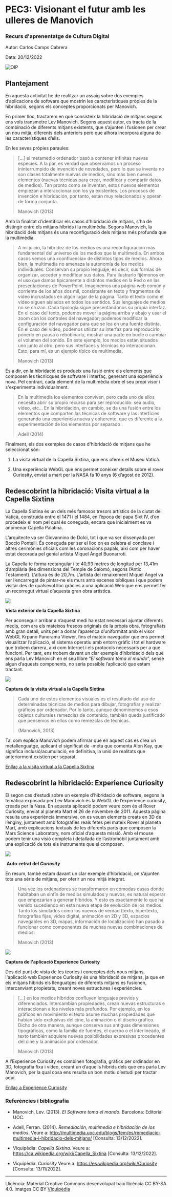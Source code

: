# PEC3: Visionant el futur amb les ulleres de Manovich 

### Recurs d'aprenentatge de Cultura Digital 


Autor: Carlos Camps Cabrera


Data: 20/12/2022 



![OIP](OIP.jpg)

 



## Plantejament

En aquesta activitat he de realitzar un assaig sobre dos exemples d’aplicacions de software que mostrin les característiques pròpies de la hibridació, segons els conceptes proporcionats per Manovich. 

En primer lloc, tractarem en què consisteix la hibridació de mitjans segons ens vols transmetre Lev Manovich. Segons aquest autor, es tracta de la combinació de diferents mitjans existents, que s’ajunten i fusionen per crear un nou mitjà, diferents dels anteriors però que alhora incorpora alguna de les característiques d’ells.

En les seves pròpies paraules: 



> [...] el metamedio ordenador pasó a contener infinitas nuevas especies. A la par, es verdad que observamos un proceso ininterrumpido de invención de novedades, pero lo que se inventa no son clases totalmente nuevas de medios, sino más bien nuevos elementos (nuevas técnicas para crear, modificar y compartir datos de medios). Tan pronto como se inventan, estos nuevos elementos empiezan a interaccionar con los ya existentes. Los procesos de invención e hibridación, por tanto, están muy relacionados y operan de forma conjunta.
>
> Manovich (2013)

Amb la finalitat d'identificar els casos d'hibridació de mitjans, s'ha de distingir entre els mitjans híbrids i la multimèdia. Segons Manovich, la hibridació dels mitjans és una reconfiguració dels mitjans més profunda que la multimèdia.

> A mi juicio, la hibridez de los medios es una reconfiguración más fundamental del universo de los medios que la multimedia. En ambos casos vemos una «confluencia» de distintos tipos de medios. Ahora bien, la multimedia no amenaza la autonomía de los medios individuales. Conservan su propio lenguaje, es decir, sus formas de organizar, acceder y modificar sus datos. Para ilustrarlo fijémonos en el uso que damos típicamente a distintos medios en la Red o en las presentaciones de PowerPoint. Imaginemos una página web común y corriente de los años dos mil, consistente en texto y fragmentos de vídeo incrustados en algún lugar de la página. Tanto el texto como el vídeo siguen aislados en todos los sentidos. Sus lenguajes de medios no se cruzan. Cada tipología sigue presentándonos su propia interfaz. En el caso del texto, podemos mover la página arriba y abajo y usar el zoom con los controles del navegador; podemos modificar la configuración del navegador para que se lea en una fuente distinta. En el caso del vídeo, podemos utilizar su interfaz para reproducirlo, ponerlo en pausa o rebobinarlo, mostrar una parte en bucle o cambiar el volumen del sonido. En este ejemplo, los medios están situados uno junto al otro, pero sus interfaces y técnicas no interaccionan. Esto, para mí, es un ejemplo típico de multimedia.
>
> Manovich (2013)

És a dir, en la hibridació es produeix una fusió entre els elements que composen les tècnicques de software i interfaç, generant una experiència nova. Pel contrari, cada element de la multimèdia obre el seu propi visor i s'experimenta individualment.

> En la multimedia los elementos conviven, pero cada uno de ellos necesita abrir su propio recurso para ser reproducido: sea audio, vídeo, etc… En la hibridación, en cambio, se da una fusión entre los elementos que comparten las técnicas de software y las interfícies generando una experiencia nueva y coherente, que es diferente a la experimentación de los elementos por separado .
>
> Adell (2014)

Finalment, els dos exemples de casos d'hibridació de mitjans que he seleccionat són:

1) La visita virtual de la Capella Sixtina, que ens ofereix el Museu Vaticà. 

2) Una experiència WebGL que ens permet conèixer detalls sobre el rover Curiosity, enviat a mart per la NASA fa 10 anys (6 d’agost de 2012).



 ## Redescobrint la hibridació: Visita virtual a la Capella Sixtina

 La Capella Sixtina és un dels més famosos tresors artístics de la ciutat del Vaticà, construïda entre el 1471 i el 1484, en l’època del papa Sixt IV, d’on procedeix el nom pel qual és coneguda, encara que inicialment es va anomenar Capella Palatina.

L’arquitecte va ser Giovannino de Dolci, tot i que va ser dissenyada per Boccio Pontelli. És coneguda per ser el lloc on es celebra el conclave i altres cerimònies oficials com les coronacions papals, així com per haver estat decorada pel genial artista Miquel Ángel Buonarroti. 

La Capella te forma rectangular i te 40,93 metres de longitud per 13,41m d’amplària (les dimensions del Temple de Salomó, segons l’Antic Testament). L’altura és de 20,7m. L’artista del renaixement Miquel Àngel va ser l’encarregat de pintar-ne els murs amb escenes bíbliques i que podem visitar des de qualsevol lloc gràcies a una aplicació Web que ens permet fer un recorregut virtual d’aquesta gran obra artística. 

![](https://upload.wikimedia.org/wikipedia/commons/1/1c/Cappella_Sistina_-_2005.jpg)

**Vista exterior de la Capella Sixtina**



Per aconseguir arribar a n’aquest medi ha estat necessari ajuntar diferents medis, com ara els mateixos frescos originals de la pròpia obra, fotografiats amb gran detall, units per a donar l’aparença d’uniformitat amb el visor WebGL Krpano Panorama Viewer, fins el mateix navegador que ens permet visualitzar l’aplicació, el sistema operatiu amb entorn gràfic i tot el hardware que trobem darrera, així com Internet i els protocols necessaris per a que funcioni. Per tant, ens trobem davant un clar exemple d’hibridació dels què ens parla Lev Manovich en el seu llibre “*El software toma el mando*”, sense algun d’aquests components, no seria possible l’aplicació que estam tractant.

![](https://i.ytimg.com/vi/VJvSYnqcj7o/maxresdefault.jpg)

**Captura de la visita virtual a la Capella Sixtina**



> Cada uno de estos elementos visuales es el resultado del uso de determinadas técnicas de medios para dibujar, fotografiar y realizar gráficos por ordenador. Por lo tanto, aunque denominemos a esos objetos culturales remezclas de contenido, también queda justificado que pensemos en ellos como remezclas de técnicas.
>
> (Manovich, 2013)

Tal com explica Manovich podem afirmar que en aquest cas es crea un metallenguatge, aplicant el significat de -meta que comenta Alon Kay, que significa inclusió/acumulació, en definitiva, la unió de realitats que anteriorment existien per separat.

[Enllaç a la visita virtual a la Capella Sixtina](https://m.museivaticani.va/content/museivaticani-mobile/es/collezioni/musei/cappella-sistina/tour-virtuale.html)

 

 ## Redescobrint la hibridació: Experience Curiosity

El segon cas d’estudi sobre un exemple d’hibridació de software, segons la temàtica exposada per Lev Manovich és la WebGL de l’experience curiosity, creada per la Nasa. En aquesta aplicació podem veure com és el Rover Curiosity, enviat al planeta Mart el 26 de novembre de 2011. Aquesta pàgina resulta una experiència immersiva, on es veuen elements creats en 3D de l’enginy, juntament amb fotografies reals fetes pel mateix Rover al planeta Mart, amb explicacions textuals de les diferents parts que composen la Mars Science Laboratory, nom oficial d’aquesta missió. Amb el mouse podem tenir una visió completa i detallada de l’astromòbil juntament amb una explicació de tots els instruments que el composen. 

![](https://upload.wikimedia.org/wikipedia/commons/thumb/2/25/Curiosity_rover_self_portrait_at_John_Klein_site_%28PIA16764%2C_cropped%29.jpg/584px-Curiosity_rover_self_portrait_at_John_Klein_site_%28PIA16764%2C_cropped%29.jpg)

​												**Auto-retrat del *Curiosity***



En resum, també estam davant un clar exemple d’hibridació, on s’ajunten tota una sèrie de mitjans, per oferir un nou mitjà integrat.

> Una vez los ordenadores se transformaron en cómodas casas donde habitaban un sinfín de medios simulados y nuevos, es natural esperar que empezarían a generar híbridos. Y esto es exactamente lo que ha venido sucediendo en esta nueva etapa de evolución de los medios. Tanto los simulados como los nuevos de verdad (texto, hipertexto, fotografías fijas, vídeo digital, animación en 2D y 3D, espacios navegables en 3D, mapas, información de localización) han pasado a funcionar como componentes de muchas nuevas combinaciones de medios.
>
> Manovich (2013)



![](https://www.blend4web.com/media/video/experience_curiosity_screen1.jpg)

**Captura de l'aplicació Experience Curiosity**



 Des del punt de vista de les teories i conceptes dels nous mitjans, l'aplicació web Experience Curiosity és una hibridació de mitjans, ja que  en els mitjans híbrids els llenguatges de diferents mitjans es fusionen, intercanviant propietats, creant noves estructures i experiències.

> [...] en los medios híbridos confluyen lenguajes previos y diferenciados. Intercambian propiedades, crean nuevas estructuras e interaccionan a los niveles más profundos. Por ejemplo, en los gráficos en movimiento el texto asume muchas propiedades que habían sido exclusivas del cine, la animación o el diseño gráfico. Dicho de otra manera, aunque conserva sus antiguas dimensiones tipográficas, como la familia de fuentes, el cuerpo o el interlineado, el texto también adquiere nuevas posibilidades expresivas procedentes del cine y la animación por ordenador.
>
> Manovich (2013)



A l’Experience Curiosity es combinen fotografia, gràfics per ordinador en 3D, fotografia fixa i vídeo, creant un d’aquells híbrids dels que ens parla Lev Manovich, per la qual cosa ens resulta un bon motiu d’estudi per tractar aquí.

[Enllaç a Experience Curiosity](https://eyes.nasa.gov/curiosity/)




 ### Referències i bibliografia

- Manovich, Lev. (2013). *El Software toma el mando*. Barcelona: Editorial UOC. 


- Adell, Ferran. (2014). *Remediación, multimedia e hibridación de los medios*. Veure a: http://multimedia.uoc.edu/blogs/fem/es/remediacio-multimedia-i-hibridacio-dels-mitjans/ [Consulta: 13/12/2022].

- Viquipèdia: *Capella Sixtina*. Veure a: https://ca.wikipedia.org/wiki/Capella_Sixtina [Consulta: 13/12/2022].

- Viquipèdia: *Curiosity* Veure a: https://es.wikipedia.org/wiki/Curiosity [Consulta: 13/11/2022].

------

Llicència: Material Creative Commons desenvolupat baix llicència CC BY-SA 4.0. Imatges CC BY [Viquipèdia](https://ca.wikipedia.org/wiki/Portada)
